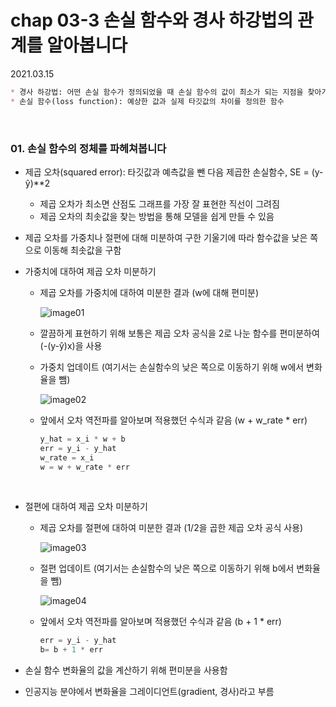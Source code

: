 # chap 03-3 손실 함수와 경사 하강법의 관계를 알아봅니다

2021.03.15

```markdown
* 경사 하강법: 어떤 손실 함수가 정의되었을 때 손실 함수의 값이 최소가 되는 지점을 찾아가는 방법
* 손실 함수(loss function): 예상한 값과 실제 타깃값의 차이를 정의한 함수
```

<br>

### 01. 손실 함수의 정체를 파헤쳐봅니다

* 제곱 오차(squared error): 타깃값과 예측값을 뺀 다음 제곱한 손실함수, SE = (y-ŷ)**2
  * 제곱 오차가 최소면 산점도 그래프를 가장 잘 표현한 직선이 그려짐
  * 제곱 오차의 최솟값을 찾는 방법을 통해 모델을 쉽게 만들 수 있음

* 제곱 오차를 가중치나 절편에 대해 미분하여 구한 기울기에 따라 함수값을 낮은 쪽으로 이동해 최솟값을 구함

* 가중치에 대하여 제곱 오차 미분하기

  * 제곱 오차를 가중치에 대하여 미분한 결과 (w에 대해 편미분)

    ![image01]()

  * 깔끔하게 표현하기 위해 보통은 제곱 오차 공식을 2로 나눈 함수를 편미분하여 (-(y-ŷ)x)을 사용

  * 가중치 업데이트 (여기서는 손실함수의 낮은 쪽으로 이동하기 위해 w에서 변화율을 뺌)

    ![image02]()

  * 앞에서 오차 역전파를 알아보며 적용했던 수식과 같음 (w  + w_rate * err)

    ```python
    y_hat = x_i * w + b
    err = y_i - y_hat
    w_rate = x_i
    w = w + w_rate * err
    ```

  <br>

* 절편에 대하여 제곱 오차 미분하기

  * 제곱 오차를 절편에 대하여 미분한 결과 (1/2을 곱한 제곱 오차 공식 사용)

    ![image03]()

  * 절편 업데이트 (여기서는 손실함수의 낮은 쪽으로 이동하기 위해 b에서 변화율을 뺌)

    ![image04]()

  * 앞에서 오차 역전파를 알아보며 적용했던 수식과 같음 (b  + 1 * err)

    ```python
    err = y_i - y_hat
    b= b + 1 * err
    ```

* 손실 함수 변화율의 값을 계산하기 위해 편미분을 사용함 

* 인공지능 분야에서 변화율을 그레이디언트(gradient, 경사)라고 부름